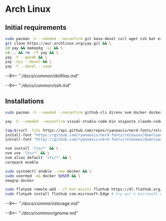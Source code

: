 # Arch Linux

## Initial requirements

```sh
sudo pacman -S --needed --noconfirm git base-devel curl wget zsh bat eza micro fzf imagemagick xclip samba ntfs-3g less && \
git clone https://aur.archlinux.org/yay.git && \
cd yay && makepkg -si && \
cd .. && rm -rf yay && \
yay -Y --gendb && \
yay -Syu --devel && \
yay -Y --devel --save
```

--8<-- "./docs/common/dotfiles.md"

--8<-- "./docs/common/ssh.md"

## Installations

```sh title="official repos"
sudo pacman -S --needed --noconfirm github-cli direnv nvm docker docker-compose uv flatpak firefox fastfetch gnome-tweaks gnome-browser-connector gtk-engine-murrine dnsutils jq refind unzip
```

```sh title="AUR"
yay -S --needed --noconfirm visual-studio-code-bin snipaste claude-code opcode-bin gemini-cli-bin openai-codex-bin sublime-text-4 1password 1password-cli upnote-appimage telegram-desktop-bin zapzap
```

```sh title="nerd fonts"
tag=$(curl -fsSL https://api.github.com/repos/ryanoasis/nerd-fonts/releases/latest | jq -r '.tag_name') && \
install-font "https://github.com/ryanoasis/nerd-fonts/releases/download/${tag}/JetBrainsMono.zip" && \
install-font "https://github.com/ryanoasis/nerd-fonts/releases/download/${tag}/IBMPlexMono.zip"
```

```sh title="node"
nvm install 'lts/*' && \
nvm use 'lts/*' && \
nvm alias default 'lts/*' && \
corepack enable
```

```sh title="docker"
sudo systemctl enable --now docker && \
sudo usermod -aG docker $USER && \
newgrp docker
```

```sh title="flatpaks"
sudo flatpak remote-add --if-not-exists flathub https://dl.flathub.org/repo/flathub.flatpakrepo && \
sudo flatpak install flathub com.microsoft.Edge # try aur's microsoft-edge-stable-bin first, if it doesn't break with the theme, use that
```

--8<-- "./docs/common/storage.md"

--8<-- "./docs/common/gnome.md"
